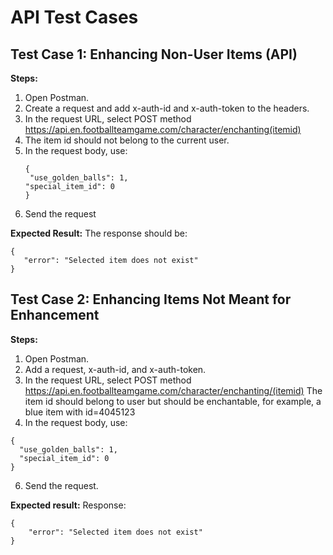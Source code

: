 # API Test Cases

## Test Case 1: Enhancing Non-User Items (API)
**Steps:**

1. Open Postman.
2. Create a request and add x-auth-id and x-auth-token to the headers.
3. In the request URL, select POST method
 https://api.en.footballteamgame.com/character/enchanting(itemid)
4. The item id should not belong to the current user.
5. In the request body, use:
   ```
   { 
    "use_golden_balls": 1,
   "special_item_id": 0
   }
6. Send the request 

**Expected Result:**
 The response should be:
 ```
 {
    "error": "Selected item does not exist"
}
 ```

 ## Test Case 2: Enhancing Items Not Meant for Enhancement
**Steps:**

1. Open Postman.
2. Add a request, x-auth-id, and x-auth-token.
3. In the request URL, select POST method 
https://api.en.footballteamgame.com/character/enchanting/(itemid)
   The item id should belong to user but should be enchantable, for example, a blue item with id=4045123
5. In the request body, use: 
```
{
  "use_golden_balls": 1,
  "special_item_id": 0
}
```
6. Send the request. 

**Expected result:**
Response: 
```
{
    "error": "Selected item does not exist"
}
```

